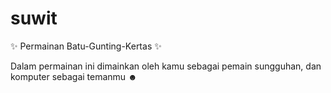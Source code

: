 # suwit
✨ Permainan Batu-Gunting-Kertas ✨

Dalam permainan ini dimainkan oleh kamu sebagai pemain sungguhan, dan komputer sebagai temanmu ☻
